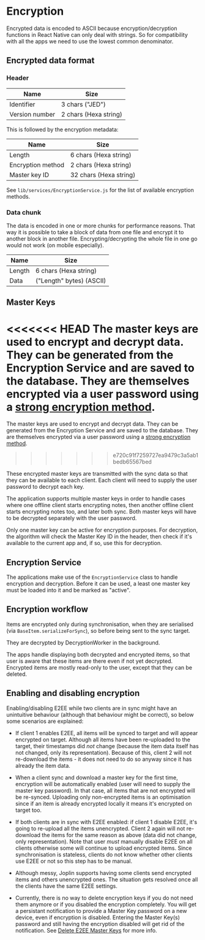 # Encryption

Encrypted data is encoded to ASCII because encryption/decryption functions in React Native can only deal with strings. So for compatibility with all the apps we need to use the lowest common denominator.

## Encrypted data format

### Header

Name               |  Size
-------------------|-------------------------
Identifier         |  3 chars ("JED")
Version number     |  2 chars (Hexa string)

This is followed by the encryption metadata:

Name               |  Size
-------------------|-------------------------
Length             |  6 chars (Hexa string)
Encryption method  |  2 chars (Hexa string)
Master key ID      |  32 chars (Hexa string)

See `lib/services/EncryptionService.js` for the list of available encryption methods.

### Data chunk

The data is encoded in one or more chunks for performance reasons. That way it is possible to take a block of data from one file and encrypt it to another block in another file. Encrypting/decrypting the whole file in one go would not work (on mobile especially).

Name    |  Size
--------|----------------------------
Length  |  6 chars (Hexa string)
Data    |  ("Length" bytes) (ASCII)

## Master Keys

<<<<<<< HEAD
The master keys are used to encrypt and decrypt data. They can be generated from the Encryption Service and are saved to the database. They are themselves encrypted via a user password using a [strong encryption method](https://github.com/laurent22/joplin/blob/f21199a7f38b43d1f350ee81f84d4f335cb285b3/packages/lib/services/EncryptionService.js#L374).
=======
The master keys are used to encrypt and decrypt data. They can be generated from the Encryption Service and are saved to the database. They are themselves encrypted via a user password using a [strong encryption method](https://github.com/laurent22/joplin/blob/fb6dee32ac035b00153106273135fb16be4b4fa5/ReactNativeClient/lib/services/EncryptionService.js#L263).
>>>>>>> e720c91f7259727ea9479c3a5ab1bedb65567bed

These encrypted master keys are transmitted with the sync data so that they can be available to each client. Each client will need to supply the user password to decrypt each key.

The application supports multiple master keys in order to handle cases where one offline client starts encrypting notes, then another offline client starts encrypting notes too, and later both sync. Both master keys will have to be decrypted separately with the user password.

Only one master key can be active for encryption purposes. For decryption, the algorithm will check the Master Key ID in the header, then check if it's available to the current app and, if so, use this for decryption.

## Encryption Service

The applications make use of the `EncryptionService` class to handle encryption and decryption. Before it can be used, a least one master key must be loaded into it and be marked as "active".

## Encryption workflow

Items are encrypted only during synchronisation, when they are serialised (via `BaseItem.serializeForSync`), so before being sent to the sync target.

They are decrypted by DecryptionWorker in the background.

The apps handle displaying both decrypted and encrypted items, so that user is aware that these items are there even if not yet decrypted. Encrypted items are mostly read-only to the user, except that they can be deleted.

## Enabling and disabling encryption

Enabling/disabling E2EE while two clients are in sync might have an unintuitive behaviour (although that behaviour might be correct), so below some scenarios are explained:

- If client 1 enables E2EE, all items will be synced to target and will appear encrypted on target. Although all items have been re-uploaded to the target, their timestamps did *not* change (because the item data itself has not changed, only its representation). Because of this, client 2 will not re-download the items - it does not need to do so anyway since it has already the item data.

- When a client sync and download a master key for the first time, encryption will be automatically enabled (user will need to supply the master key password). In that case, all items that are not encrypted will be re-synced. Uploading only non-encrypted items is an optimisation since if an item is already encrypted locally it means it's encrypted on target too.

- If both clients are in sync with E2EE enabled: if client 1 disable E2EE, it's going to re-upload all the items unencrypted. Client 2 again will not re-download the items for the same reason as above (data did not change, only representation). Note that user *must* manually disable E2EE on all clients otherwise some will continue to upload encrypted items. Since synchronisation is stateless, clients do not know whether other clients use E2EE or not so this step has to be manual.

- Although messy, Joplin supports having some clients send encrypted items and others unencrypted ones. The situation gets resolved once all the clients have the same E2EE settings.

- Currently, there is no way to delete encryption keys if you do not need them anymore or if you disabled the encryption completely. You will get a persistant notification to provide a Master Key password on a new device, even if encryption is disabled. Entering the Master Key(s) password and still having the encryption disabled will get rid of the notification. See [Delete E2EE Master Keys](https://discourse.joplinapp.org/t/delete-e2ee-master-keys/906) for more info.
